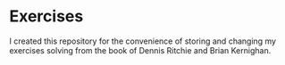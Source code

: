 # Exercises
I created this repository for the convenience of storing and changing 
my exercises solving from the book of Dennis Ritchie and Brian Kernighan.
